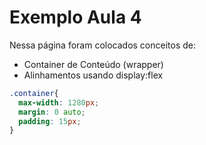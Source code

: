 # Exemplo Aula 4

Nessa página foram colocados conceitos de:

- Container de Conteúdo (wrapper)
- Alinhamentos usando display:flex

```css
.container{
  max-width: 1280px;
  margin: 0 auto;
  padding: 15px;
}
```
